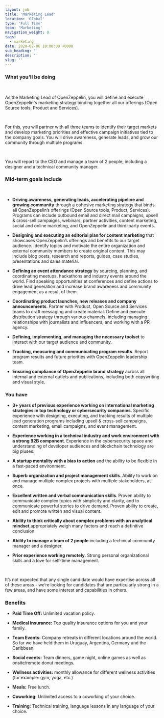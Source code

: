 ```yaml
---
layout: job
title: 'Marketing Lead'
location: 'Global'
type: 'Full Time'
team: 'Marketing'
navigation_weight: 0
tags:
  - marketing
date: 2020-02-06 10:00:00 +0000
sub_heading: ''
description: ''
slug: ''
---
```


<div class="requirements">
  <h3 class="job-description-title">What you'll be doing</h3>
  <br/>
  <p>As the Marketing Lead of OpenZeppelin, you will define and execute OpenZeppelin's marketing strategy binding together all our offerings (Open Source tools, Product and Services).</p>
  <br/>
  <p>For this, you will partner with all three teams to identify their target markets and develop marketing priorities and effective campaign initiatives tied to the company goals. You will drive awareness, generate leads, and grow our community through multiple programs.</p>
  <br/>
  <p>You will report to the CEO and manage a team of 2 people, including a designer and a technical community manager.</p>
</div>
<div class="requirements">
  <h3 class="job-description-title">Mid-term goals include</h3>
  <br/>
  <ul>
    <li><p><b>Driving awareness, generating leads, accelerating pipeline and growing community</b> through a cohesive marketing strategy that binds all OpenZeppelin’s offerings (Open Source tools, Product, Services). Programs can include outbound email and direct mail campaigns, upsell & cross-sell campaigns, webinars, partner activities, content marketing, social and online marketing, and OpenZeppelin and third-party events. </p></li>
    <li><p><b>Designing and executing an editorial plan for content marketing</b> that showcases OpenZeppelin’s offerings and benefits to our target audience. Identify topics and motivate the entire organization and external community members to create original content. This may include blog posts, research and reports, guides, case studies, presentations and sales material.</p></li>
    <li><p><b>Defining an event attendance strategy</b> by sourcing, planning, and coordinating meetups, hackathons and industry events around the world. Find speaking opportunities at conferences and define actions to drive lead generation and increase brand awareness and community engagement as a result of them.</p></li>
    <li><p><b>Coordinating product launches, new releases and company announcements</b>. Partner with Product, Open Source and Services teams to craft messaging and create material. Define and execute distribution strategy through various channels, including managing relationships with journalists and influencers, and working with a PR agency.</p></li>
    <li><p><b>Defining, implementing, and managing the necessary toolset</b> to interact with our target audience and community.</p></li>
    <li><p><b>Tracking, measuring and communicating program results</b>. Report program results and future priorities with OpenZeppelin leadership team.</p></li>
    <li><p><b>Ensuring compliance of OpenZeppelin brand strategy</b> across all internal and external outlets and publications, including both copywriting and visual style.</p></li>
  </ul>
</div>
<div class="requirements">
  <h3 class="job-description-title">You have</h3>
  <ul>
    <li><p><b>3+ years of previous experience working on international marketing strategies in top technology or cybersecurity companies</b>. Specific experience with designing, executing, and tracking results of multiple lead generation programs including upsell & cross-sell campaigns, content marketing, email campaigns, and event management.</p></li>
    <li><p><b>Experience working in a technical industry and work environment with a strong B2B component</b>. Experience in the cybersecurity space and understanding of developer audiences and blockchain technology are big pluses.</p></li>
    <li><p><b>A startup mentality with a bias to action</b> and the ability to be flexible in a fast-paced environment.</p></li>
    <li><p><b>Superb organization and project management skills</b>. Ability to work on and manage multiple complex projects with multiple stakeholders, at once.</p></li>
    <li><p><b>Excellent written and verbal communication skills</b>. Proven ability to communicate complex topics with simplicity and clarity, and to communicate powerful stories to drive demand. Proven ability to create, edit and promote written and visual content.</p></li>
    <li><p><b>Ability to think critically about complex problems with an analytical mindset</b>,appropriately weigh many factors and reach a definitive conclusion.</p></li>
    <li><p><b>Ability to manage a team of 2 people</b> including a technical community manager and a designer.</p></li>
    <li><p><b>Prior experience working remotely</b>. Strong personal organizational skills and a love for self-time management.</p></li>
  </ul>
  <br/>
  <p>It’s not expected that any single candidate would have expertise across all of these areas - we’re looking for candidates that are particularly strong in a few areas, and have some interest and capabilities in others.</p>
</div>
<div class="requirements">
  <h3 class="job-description-title">Benefits</h3>
  <ul>
    <li><p><b>Paid Time Off:</b> Unlimited vacation policy.</p></li>
    <li><p><b>Medical insurance:</b> Top quality insurance options for you and your family. </p></li>
    <li><p><b>Team Events:</b> Company retreats in different locations around the world. So far we have held them in Uruguay, Argentina, Germany and the Caribbean.</p></li>
    <li><p><b>Social events:</b> Team dinners, game night, online games as well as onsite/remote donut meetings.</p></li>
    <li><p><b>Wellness activities:</b> monthly allowance for different wellness activities (for example: gym, yoga, etc.)</p></li>
    <li><p><b>Meals:</b> Free lunch.</p></li>
    <li><p><b>Coworking:</b> Unlimited access to a coworking of your choice.</p></li>
    <li><p><b>Training:</b> Technical training, language lessons in any language of your choice.</p></li>
  </ul>
</div>
